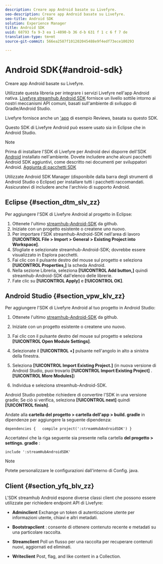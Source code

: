 ```yaml
---
description: Creare app Android basate su Livefyre.
seo-description: Creare app Android basate su Livefyre.
seo-title: Android SDK
solution: Experience Manager
title: Android SDK
uuid: 68793 fa 9-3 ea 1-4890-b 36 d-b 631 f 1 c 6 f 7 de
translation-type: tm+mt
source-git-commit: 566ea2587f101202045488e9f4edf73ece100293

---
```



# Android SDK{#android-sdk}

Creare app Android basate su Livefyre.

Utilizzate questa libreria per integrare i servizi Livefyre nell'app Android nativa. [Livefyre streamhub Android SDK](https://github.com/Livefyre/StreamHub-Android-SDK) fornisce un livello sottile intorno ai nostri meccanismi API comuni, basati sull'ambiente di sviluppo di Gradle/Android Studio.

Livefyre fornisce anche un ['app](https://github.com/Livefyre/StreamHub-iOS-Reviews-App) di esempio Reviews, basata su questo SDK.

Questo SDK di Livefyre Android può essere usato sia in Eclipse che in Android Studio.

>[!NOTE]
>
>Prima di installare l'SDK di Livefyre per Android devi disporre dell'SDK [Android](https://developer.android.com/sdk/index.html) installato nell'ambiente. Dovete includere anche alcuni pacchetti Android SDK aggiuntivi, come descritto nei documenti per sviluppatori Android.
>[Aggiunta di pacchetti SDK](https://developer.android.com/sdk/installing/adding-packages.html)

Utilizzate Android SDK Manager (disponibile dalla barra degli strumenti di Android Studio o Eclipse) per installare tutti i pacchetti raccomandati. Assicuratevi di includere anche l'archivio di supporto Android.

## Eclipse {#section_dtm_slv_zz}

Per aggiungere l'SDK di Livefyre Android al progetto in Eclipse:

1. Ottenete l'ultimo [streamhub-Android-SDK](https://github.com/Livefyre/StreamHub-Android-SDK) da github.
1. Iniziate con un progetto esistente o createne uno nuovo.
1. Per importare l'SDK streamhub-Android-SDK nell'area di lavoro **[!UICONTROL File > Import > General > Existing Project into Workspace]**.
1. Sfogliate e selezionate streamhub-Android-SDK; dovrebbe essere visualizzato in Esplora pacchetti.
1. Fai clic con il pulsante destro del mouse sul progetto e seleziona **[!UICONTROL Properties,]** la scheda Android.
1. Nella sezione Libreria, seleziona **[!UICONTROL Add button,]** quindi streamhub-Android-SDK dall'elenco delle librerie.
1. Fate clic su **[!UICONTROL Apply]** e **[!UICONTROL OK]**.

## Android Studio {#section_vpw_klv_zz}

Per aggiungere l'SDK di Livefyre Android al tuo progetto in Android Studio:

1. Ottenete l'ultimo [streamhub-Android-SDK](https://github.com/Livefyre/StreamHub-Android-SDK) da github.
1. Iniziate con un progetto esistente o createne uno nuovo.
1. Fai clic con il pulsante destro del mouse sul progetto e seleziona **[!UICONTROL Open Module Settings]**.
1. Selezionate il **[!UICONTROL +]** pulsante nell'angolo in alto a sinistra della finestra.
1. Seleziona **[!UICONTROL Import Existing Project.]** (in nuova versione di Android Studio, puoi trovarlo **[!UICONTROL Import Existing Project]** . **[!UICONTROL More Modules]**)

1. Individua e seleziona streamhub-Android-SDK.

Android Studio potrebbe richiedere di convertire l'SDK in una versione gradle; Se ciò si verifica, seleziona **[!UICONTROL next]** quindi **[!UICONTROL finish]**.

Andate alla **cartella del progetto > cartella dell'app > build. gradle** in dipendenze per aggiungere la seguente dipendenza:

```
dependencies {   compile project(':streamHubAndroidSDK') } 
```

Accertatevi che la riga seguente sia presente nella cartella **del progetto > settings. gradle** :

```
include ':streamHubAndroidSDK' 
```

>[!NOTE]
>
>Potete personalizzare le configurazioni dall'interno di Config. java.

## Client {#section_yfq_blv_zz}

L'SDK streamhub Android espone diverse classi client che possono essere utilizzate per richiedere endpoint API di Livefyre:

* **Adminclient** Exchange un token di autenticazione utente per informazioni utente, chiavi e altri metadati.

* **Bootstrapclient** : consente di ottenere contenuto recente e metadati su una particolare raccolta.

* **Streamclient** Poll un flusso per una raccolta per recuperare contenuti nuovi, aggiornati ed eliminati.

* **Writeclient** Post, flag, and like content in a Collection.

